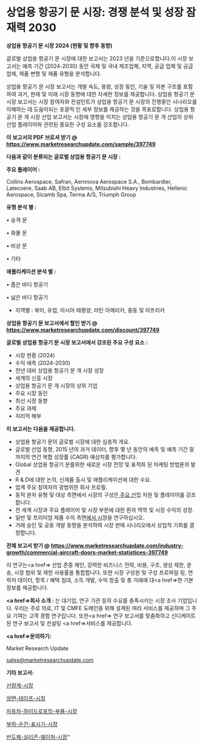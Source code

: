 # 상업용 항공기 문 시장: 경쟁 분석 및 성장 잠재력 2030

<strong>상업용 항공기 문 시장 2024 (현황 및 향후 동향)</strong>

글로벌 상업용 항공기 문 시장에 대한 보고서는 2023 년을 기준으로합니다.이 시장 보고서는 예측 기간 (2024-2030) 동안 국제 및 국내 제조업체, 지역, 공급 업체 및 공급 업체, 제품 변형 및 제품 유형을 분석합니다.

상업용 항공기 문 시장 보고서는 개발 속도, 용량, 성장 동인, 기술 및 자본 구조를 포함하여 과거, 현재 및 미래 시장 동향에 대한 자세한 정보를 제공합니다. 상업용 항공기 문 시장 보고서는 시장 참여자와 컨설턴트가 상업용 항공기 문 시장의 진행중인 시나리오를 이해하는 데 도움이되는 포괄적 인 세부 정보를 제공하는 것을 목표로합니다. 상업용 항공기 문 개 시장 산업 보고서는 시장에 영향을 미치는 상업용 항공기 문 개 산업의 상위 산업 플레이어와 관련된 중요한 구성 요소를 강조합니다.



<strong>이 보고서의 PDF 브로셔 받기 @ <a href=https://www.marketresearchupdate.com/sample/397749>https://www.marketresearchupdate.com/sample/397749</a></strong>



<strong>다음과 같이 분류되는 글로벌 상업용 항공기 문 시장 :</strong>



<strong>주요 플레이어 :</strong>

Collins Aerospace, Safran, Aernnova Aerospace S.A., Bombardier, Latecoere, Saab AB, Elbit Systems, Mitsubishi Heavy Industries, Hellenic Aerospace, Sicamb Spa, Terma A/S, Triumph Group



<strong>유형 분석 별 :</strong>

• 승객 문

• 화물 문

• 비상 문

• 기타



<strong>애플리케이션 분석 별 :</strong>

• 좁은 바디 항공기

• 넓은 바디 항공기

<ul>
  <li>지역별 : 북미, 유럽, 아시아 태평양, 라틴 아메리카, 중동 및 아프리카</li>
</ul>


<strong>상업용 항공기 문 보고서에서 할인 받기 @ <a href=https://www.marketresearchupdate.com/discount/397749>https://www.marketresearchupdate.com/discount/397749</a></strong>



<strong>글로벌 상업용 항공기 문 시장 보고서에서 강조된 주요 구성 요소 :</strong>
<ul>
  <li>시장 현황 (2024)</li>
  <li>수익 예측 (2024-2030)</li>
  <li>전년 대비 상업용 항공기 문 개 시장 성장</li>
  <li>세계의 신흥 시장</li>
  <li>상업용 항공기 문 개 시장의 상위 기업</li>
  <li>주요 시장 동인</li>
  <li>최신 시장 동향</li>
  <li>주요 과제</li>
  <li>지리적 해부</li>
</ul>


<strong>이 보고서는 다음을 제공합니다.</strong>
<ul>
  <li>상업용 항공기 문의 글로벌 시장에 대한 심층적 개요.</li>
  <li>글로벌 산업 동향, 2015 년의 과거 데이터, 향후 몇 년 동안의 예측 및 예측 기간 말까지의 연간 복합 성장률 (CAGR) 예상치를 평가합니다.</li>
  <li>Global 상업용 항공기 문를위한 새로운 시장 전망 및 표적화 된 마케팅 방법론의 발견</li>
  <li>R &amp; D에 대한 논의, 신제품 출시 및 애플리케이션에 대한 수요.</li>
  <li>업계 주요 참여자의 광범위한 회사 프로필.</li>
  <li>동적 분자 유형 및 대상 측면에서 시장의 구성은<a href=> 주요 산</a>업 자원 및 플레이어를 강조합니다.</li>
  <li>전 세계 시장과 주요 플레이어 및 시장 부문에 대한 환자 역학 및 시장 수익의 성장.</li>
  <li>일반 및 프리미엄 제품 수익 측면<a href=>에서 시</a>장을 연구하십시오.</li>
  <li>거래 승인 및 공동 개발 동향을 분석하여 시장 판매 시나리오에서 상업적 기회를 결정합니다.</li>
</ul>



<strong>전체 보고서 받기 @ <a href=https://www.marketresearchupdate.com/industry-growth/commercial-aircraft-doors-market-statistices-397749>https://www.marketresearchupdate.com/industry-growth/commercial-aircraft-doors-market-statistices-397749</a></strong>

이 연구는<a href=> 산업 존중</a> 체인, 강력한 비즈니스 전략, 비용, 구조, 생성 제한, 운송, 시장 범위 및 제한 사용률을 통합합니다. 또한 시장 구성원 및 구성 프로파일 링, 연락처 데이터, 항목 / 혜택 침대, 소득 개발, 수익 창출 및 총 거래에 대<a href=>한 기본 </a>정보를 제공합니다.



<strong><a href=>회사 소</a>개 :</strong>
는 대기업, 연구 기관 등의 수요를 충족시키는 시장 조사 기업입니다. 우리는 주로 의료, IT 및 CMFE 도메인을 위해 설계된 여러 서비스를 제공하며 그 주요 기여는 고객 경험 연구입니다. 또한<a href=> 연구 보</a>고서를 맞춤화하고 신디케이트 된 연구 보고서 및 컨설팅 <a href=>서비스</a>를 제공합니다.



<strong><a href=>문의하기:</a></strong>

Market Research Update

sales@marketresearchupdate.com



<strong>기타 보고서:</strong>

<a href=https://www.linkedin.com/pulse/선량계-시장-현재-및-미래-성장-2029-survey-spotlight-pro-24-analysis/>선량계-시장</a>

<a href=https://www.linkedin.com/pulse/양면-테이프-시장-동향-및-성장-전망-trendsetters-talk-360-analysis-d6vgf/>양면-테이프-시장</a>

<a href=https://www.linkedin.com/pulse/자동차-하이드로포밍-부품-시장-진입-전략-및-위험-평가2029년-sdcdf/>자동차-하이드로포밍-부품-시장</a>

<a href=https://www.linkedin.com/pulse/부하-순간-표시기-시장-진입-전략-및-위험-평가2030년-survey-savvy-insights-360-analysis-4pebf/>부하-순간-표시기-시장</a>

<a href=https://www.linkedin.com/pulse/반도체-실리콘-웨이퍼-시장-현재-및-미래-성장-2030-market-matrix-musings-analysis-9rrff/>반도체-실리콘-웨이퍼-시장</a>"
